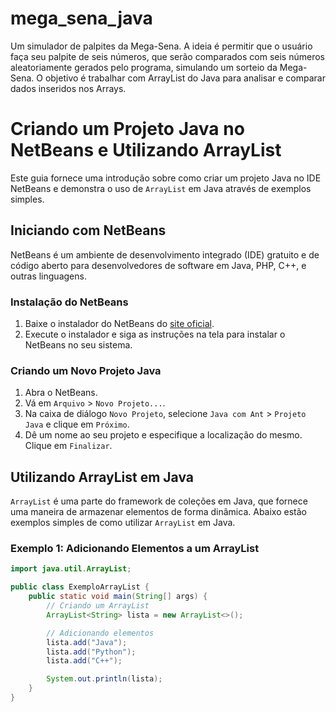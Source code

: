 # mega_sena_java
Um simulador de palpites da Mega-Sena. A ideia é permitir que o usuário faça seu palpite de seis números, que serão comparados com seis números aleatoriamente gerados pelo programa, simulando um sorteio da Mega-Sena. O objetivo é trabalhar com ArrayList do Java para analisar e comparar dados inseridos nos Arrays.

# Criando um Projeto Java no NetBeans e Utilizando ArrayList

Este guia fornece uma introdução sobre como criar um projeto Java no IDE NetBeans e demonstra o uso de `ArrayList` em Java através de exemplos simples.

## Iniciando com NetBeans

NetBeans é um ambiente de desenvolvimento integrado (IDE) gratuito e de código aberto para desenvolvedores de software em Java, PHP, C++, e outras linguagens.

### Instalação do NetBeans

1. Baixe o instalador do NetBeans do [site oficial](https://netbeans.apache.org/download/index.html).
2. Execute o instalador e siga as instruções na tela para instalar o NetBeans no seu sistema.

### Criando um Novo Projeto Java

1. Abra o NetBeans.
2. Vá em `Arquivo` > `Novo Projeto...`.
3. Na caixa de diálogo `Novo Projeto`, selecione `Java com Ant` > `Projeto Java` e clique em `Próximo`.
4. Dê um nome ao seu projeto e especifique a localização do mesmo. Clique em `Finalizar`.

## Utilizando ArrayList em Java

`ArrayList` é uma parte do framework de coleções em Java, que fornece uma maneira de armazenar elementos de forma dinâmica. Abaixo estão exemplos simples de como utilizar `ArrayList` em Java.

### Exemplo 1: Adicionando Elementos a um ArrayList

```java
import java.util.ArrayList;

public class ExemploArrayList {
    public static void main(String[] args) {
        // Criando um ArrayList
        ArrayList<String> lista = new ArrayList<>();

        // Adicionando elementos
        lista.add("Java");
        lista.add("Python");
        lista.add("C++");

        System.out.println(lista);
    }
}

